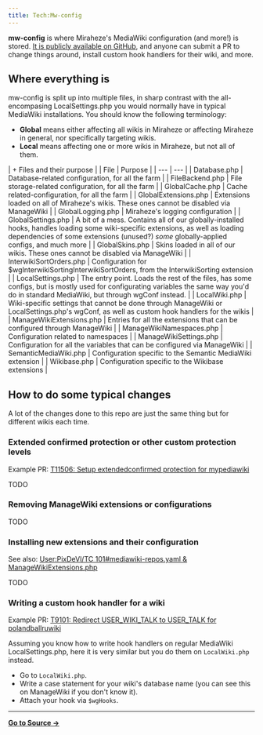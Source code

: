 ```yaml
---
title: Tech:Mw-config
---
```


**mw-config** is where Miraheze's MediaWiki configuration (and more!) is stored. [It is publicly available on GitHub](https://meta.miraheze.org/wiki/github:miraheze/mw-config), and anyone can submit a PR to change things around, install custom hook handlers for their wiki, and more.

## Where everything is

mw-config is split up into multiple files, in sharp contrast with the all-encompasing LocalSettings.php you would normally have in typical MediaWiki installations. You should know the following terminology:

* **Global** means either affecting all wikis in Miraheze or affecting Miraheze in general, nor specifically targeting wikis.
* **Local** means affecting one or more wikis in Miraheze, but not all of them.

| + Files and their purpose |
| File | Purpose |
| --- | --- |
| Database.php | Database-related configuration, for all the farm |
| FileBackend.php | File storage-related configuration, for all the farm |
| GlobalCache.php | Cache related-configuration, for all the farm |
| GlobalExtensions.php | Extensions loaded on all of Miraheze's wikis. These ones cannot be disabled via ManageWiki |
| GlobalLogging.php | Miraheze's logging configuration |
| GlobalSettings.php | A bit of a mess. Contains all of our globally-installed hooks, handles loading some wiki-specific extensions, as well as loading dependencies of some extensions (unused?) *some* globally-applied configs, and much more |
| GlobalSkins.php | Skins loaded in all of our wikis. These ones cannot be disabled via ManageWiki |
| InterwikiSortOrders.php | Configuration for $wgInterwikiSortingInterwikiSortOrders, from the InterwikiSorting extension |
| LocalSettings.php | The entry point. Loads the rest of the files, has some configs, but is mostly used for configurating variables the same way you'd do in standard MediaWiki, but through wgConf instead. |
| LocalWiki.php | Wiki-specific settings that cannot be done through ManageWiki or LocalSettings.php's wgConf, as well as custom hook handlers for the wikis |
| ManageWikiExtensions.php | Entries for all the extensions that can be configured through ManageWiki |
| ManageWikiNamespaces.php | Configuration related to namespaces |
| ManageWikiSettings.php | Configuration for all the variables that can be configured via ManageWiki |
| SemanticMediaWiki.php | Configuration specific to the Semantic MediaWiki extension |
| Wikibase.php | Configuration specific to the Wikibase extensions |

## How to do some typical changes

A lot of the changes done to this repo are just the same thing but for different wikis each time.

### Extended confirmed protection or other custom protection levels

Example PR: [T11506: Setup extendedconfirmed protection for mypediawiki](https://meta.miraheze.org/wiki/github:miraheze/mw-config/pull/5437)

TODO

### Removing ManageWiki extensions or configurations

TODO

### Installing new extensions and their configuration

See also: [User:PixDeVl/TC 101#mediawiki-repos.yaml & ManageWikiExtensions.php](https://meta.miraheze.org/wiki/User:PixDeVl/TC_101#mediawiki-repos.yaml_&_ManageWikiExtensions.php)

TODO

### Writing a custom hook handler for a wiki

Example PR: [T9101: Redirect USER_WIKI_TALK to USER_TALK for polandballruwiki](https://meta.miraheze.org/wiki/github:miraheze/mw-config/pull/4662)

Assuming you know how to write hook handlers on regular MediaWiki LocalSettings.php, here it is very similar but you do them on `LocalWiki.php` instead.

* Go to `LocalWiki.php`.
* Write a case statement for your wiki's database name (you can see this on ManageWiki if you don't know it).
* Attach your hook via `$wgHooks`.

----
**[Go to Source &rarr;](https://meta.miraheze.org/wiki/Tech:Mw-config)**